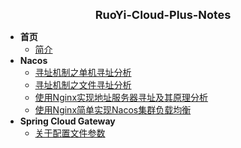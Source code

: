 <!-- _sidebar.md -->

<html>
<div style="text-align: center; font-weight: bold; font-size: large">RuoYi-Cloud-Plus-Notes</div>
</html>

- **首页**
  - [简介](/ruoyi-cloud-plus/home.md)
- **Nacos**
  - [寻址机制之单机寻址分析](/ruoyi-cloud-plus/nacos/01_StandaloneMemberLookup.md)
  - [寻址机制之文件寻址分析](/ruoyi-cloud-plus/nacos/02_FileConfigMemberLookup.md)
  - [使用Nginx实现地址服务器寻址及其原理分析](/ruoyi-cloud-plus/nacos/03_AddressServerMemberLookup.md)
  - [使用Nginx简单实现Nacos集群负载均衡](/ruoyi-cloud-plus/nacos/04_nacos_load_balance.md)
- **Spring Cloud Gateway**
  - [关于配置文件参数](/ruoyi-cloud-plus/spring-cloud-gateway/01_properties.md)